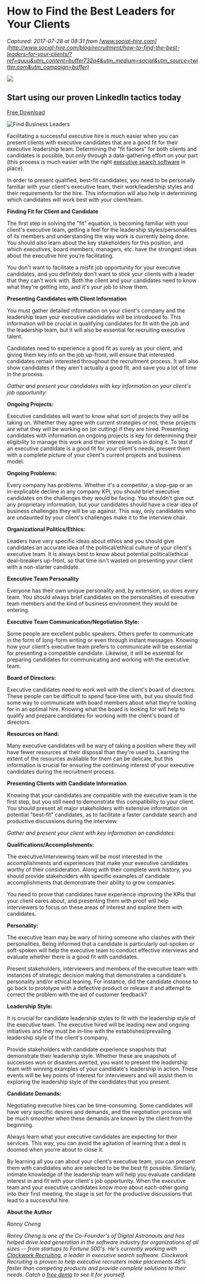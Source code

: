 # How to Find the Best Leaders for Your Clients

_Captured: 2017-07-28 at 08:31 from [www.social-hire.com](http://www.social-hire.com/blog/recruitment/how-to-find-the-best-leaders-for-your-clients/?ref=quuu&utm_content=buffer732a4&utm_medium=social&utm_source=twitter.com&utm_campaign=buffer)_

![](http://sumomewelcomemat-140a.kxcdn.com/apps/welcomemat/mat/592cdbe6f225160d3e6097607a378f1f613ab91bcf0eaccf7be455382d4bcd3f/6d1e4fae47de9f2fb369e739e0e3402ce4e5947b36443aa62831c1d8b9fc22ad/162057b2-b917-40d1-b448-f1d98df5e0e8/default/1440)

## Start using our proven LinkedIn tactics today

[Free Download](https://social-hire.lpages.co/leadbox/1463b8573f72a2%3A1174c0d05b46dc/5672463165816832/)

![Find Business Leaders](http://www.social-hire.com/uploads/find-business-leaders-18-04-2017-16-09-10149252815009.png)

Facilitating a successful executive hire is much easier when you can present clients with executive candidates that are a good fit for their executive leadership team. Determining the "fit factors" for both clients and candidates is possible, but only through a data-gathering effort on your part (this process is much easier with the right [executive search software](http://www.clockworkrecruiting.com/) in place).

In order to present qualified, best-fit candidates, you need to be personally familiar with your client's executive team, their work/leadership styles and their requirements for the hire. This information will also help in determining which candidates will work best with your client/team.

**Finding Fit for Client and Candidate**

The first step in solving the "fit" equation, is becoming familiar with your client's executive team, getting a feel for the leadership styles/personalities of its members and understanding the way work is currently being done. You should also learn about the key stakeholders for this position, and which executives, board members, managers, etc. have the strongest ideas about the executive hire you're facilitating.

You don't want to facilitate a misfit job opportunity for your executive candidates, and you definitely don't want to stick your clients with a leader that they can't work with. Both the client and your candidates need to know what they're getting into, and it's your job to show them.

**Presenting Candidates with Client Information**

You must gather detailed information on your client's company and the leadership team your executive candidates will be introduced to. This information will be crucial in qualifying candidates for fit with the job and the leadership team, but it will also be essential for recruiting executive talent.

Candidates need to experience a good fit as surely as your client, and giving them key info on the job up-front, will ensure that interested candidates remain interested throughout the recruitment process. It will also show candidates if they aren't actually a good fit, and save you a lot of time in the process.

_Gather and present your candidates with key information on your client's job opportunity:_

**Ongoing Projects:**

Executive candidates will want to know what sort of projects they will be taking on. Whether they agree with current strategies or not, these projects are what they will be working on (or cutting) if they are hired. Presenting candidates with information on ongoing projects is key for determining their eligibility to manage this work and their interest levels in doing it. To test if an executive candidate is a good fit for your client's needs, present them with a complete picture of your client's current projects and business model.

**Ongoing Problems:**

Every company has problems. Whether it's a competitor, a stop-gap or an in-explicable decline in any company KPI, you should brief executive candidates on the challenges they would be facing. You shouldn't give out any proprietary information, but your candidates should have a clear idea of business challenges they will be up against. This way, only candidates who are undaunted by your client's challenges make it to the interview chair.

**Organizational Politics/Ethics:**

Leaders have very specific ideas about ethics and you should give candidates an accurate idea of the political/ethical culture of your client's executive team. It is always best to know about potential political/ethical deal-breakers up-front, so that time isn't wasted on presenting your client with a non-starter candidate.

**Executive Team Personality**

Everyone has their own unique personality and, by extension, so does every team. You should always brief candidates on the personalities of executive team members and the kind of business environment they would be entering.

**Executive Team Communication/Negotiation Style:**

Some people are excellent public speakers. Others prefer to communicate in the form of long-form writing or even through instant messages. Knowing how your client's executive team prefers to communicate will be essential for presenting a compatible candidate. Likewise, it will be essential for preparing candidates for communicating and working with the executive team.

**Board of Directors:**

Executive candidates need to work well with the client's board of directors. These people can be difficult to spend face-time with, but you should find some way to communicate with board members about what they're looking for in an optimal hire. Knowing what the board is looking for will help to qualify and prepare candidates for working with the client's board of directors.

**Resources on Hand:**

Many executive candidates will be wary of taking a position where they will have fewer resources at their disposal than they're used to. Learning the extent of the resources available for them can be delicate, but this information is crucial for ensuring the continuing interest of your executive candidates during the recruitment process.

**Presenting Clients with Candidate Information**

Knowing that your candidates are compatible with the executive team is the first step, but you still need to demonstrate this compatibility to your client. You should present all major stakeholders with extensive information on potential "best-fit" candidates, as to facilitate a faster candidate search and productive discussions during the interview.

_Gather and present your client with key information on candidates:_

**Qualifications/Accomplishments:**

The executive/interviewing team will be most interested in the accomplishments and experiences that make your executive candidates worthy of their consideration. Along with their complete work history, you should provide stakeholders with specific examples of candidate accomplishments that demonstrate their ability to grow companies.

You need to prove that candidates have experience improving the KPIs that your client cares about, and presenting them with proof will help interviewers to focus on these areas of interest and explore them with candidates.

**Personality:**

The executive team may be wary of hiring someone who clashes with their personalities. Being informed that a candidate is particularly out-spoken or soft-spoken will help the executive team to conduct effective interviews and evaluate whether there is a good fit with candidates.

Present stakeholders, interviewers and members of the executive team with instances of strategic decision making that demonstrates a candidate's personality and/or ethical leaning. For instance, did the candidate choose to go back to prototype with a defective product or release it and attempt to correct the problem with the aid of customer feedback?

**Leadership Style:**

It is crucial for candidate leadership styles to fit with the leadership style of the executive team. The executive hired will be leading new and ongoing initiatives and they must be in-line with the established/prevailing leadership style of the client's company.

Provide stakeholders with candidate experience snapshots that demonstrate their leadership style. Whether these are snapshots of successes won or disasters averted, you want to present the leadership team with winning examples of your candidate's leadership in action. These events will be key points of interest for interviewers and will assist them in exploring the leadership style of the candidates that you present.

**Candidate Demands:**

Negotiating executive hires can be time-consuming. Some candidates will have very specific desires and demands, and the negotiation process will be much smoother when these demands are known by the client from the beginning.

Always learn what your executive candidates are expecting for their services. This way, you can avoid the agitation of learning that a deal is doomed when you're about to close it.

By learning all you can about your client's executive team, you can present them with candidates who are selected to be the best fit possible. Similarly, intimate knowledge of the leadership team will help you evaluate candidate interest in and fit with your client's job opportunity. When the executive team and your executive candidates know more about each-other going into their first meeting, the stage is set for the productive discussions that lead to a successful hire.

**About the Author**

_Ronny Cheng_

_Ronny Cheng is one of the Co-Founder's of Digital Astronauts and has helped drive lead generation in the software industry for organizations of all sizes -- from startups to Fortune 500's. He's currently working with _[Clockwork Recruiting](http://clockworkrecruiting.com/)_, a leader in executive search software. Clockwork Recruiting is proven to help executive recruiters make placements 48% faster than competing products and provide complete solutions to their needs. Catch a _[free demo](http://www.clockworkrecruiting.com/request-demo)_ to see it for yourself._
